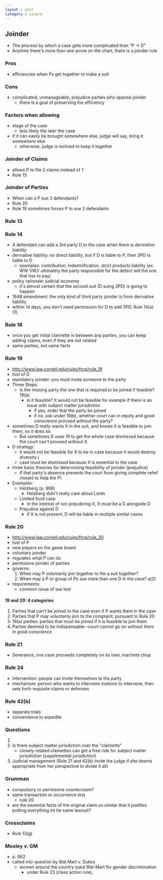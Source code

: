 ```yaml
---
layout : post
category : civpro
---
```


## Joinder
- The process by which a case gets more complicated than "P -> D"
- Anytime there's more than one arrow on the chart, there is a joinder rule

### Pros
- efficiencies when Ps get together to make a suit

### Cons
- complicated, unmanageable, prejudice parties who oppose joinder
	- there is a goal of preserving the efficiency

### Factors when allowing
- stage of the case
	- less likely the later the case
- if it can easily be brought somewhere else, judge will say, bring it somewhere else
	- otherwise, judge is inclined to keep it together

### Joinder of Claims
- allows P to file 2 claims instead of 1
- Rule 13

### Joinder of Parties
- When can a P sue 2 defendants?
- Rule 20
- Rule 19 sometimes forces P to sue 2 defendants

### Rule 13

### Rule 14
- A defendant can add a 3rd party D to the case when there is *derivative liability*
- derivative liability: no direct liability; but if D is liable to P, then 3PD is liable to D
	- examples: contribution, indemnification, strict products liability (ex. WW VW// ultimately the party responsible for the defect will the one that has to pay)
- policy rationale: judicial economy
	- it's almost certain that the second suit (D suing 3PD) is going to happen
- 1948 amendment: the only kind of third party joinder is from derivative liability
- within 14 days, you don't need permission for D to add 3PD. Rule 14(a)(1).

### Rule 18
- once you get initial claimette in between any parties, you can keep adding claims, even if they are not related
- same parties, not same facts

### Rule 19
- http://www.law.cornell.edu/rules/frcp/rule_19
- tool of D
- mandatory joinder: you must invite someone to the party
- Three Steps:
	- Is the missing party the one that is required to be joined if feasible? 19(a).
		- is it feasible? It would not be feasible for example if there is an issue with subject matter jurisdiction
			- if yes, order that the party be joined
			- if no, ask under 19(b), whether court can in equity and good conscience proceed without the party?
- sometimes D really wants X in the suit, and knows it is feasible to join them, so it does so. 
	- But sometimes D uses 19 to get the whole case dismissed because the court can't proceed without X.
- D strategy:
	- it would not be feasible for X to be in case because it would destroy diversity j
	- case must be dismissed because X is essential to the case
- three basic theories for determining feasibility of joinder (prejudice)
	- if that party's absence prevents the court from giving complete relief (meant to help the P)
- Examples:
	- Helzberg (p. 968)
		- Helzberg didn't really care about Lords
	- Limited fund case
		- in the interest of not prejudicing X, X must be a D alongside D
	- Prejudice against D
		- if X is not present, D will be liable in multiple similar cases

### Rule 20
- http://www.law.cornell.edu/rules/frcp/rule_20
- tool of P
- new players on the game board
- voluntary joinder
- regulates what P can do
- permissive joinder of parties
- governs:
	1. When may P voluntarily join together to file a suit together?
	2. When may a P or group of Ps sue more than one D in the case? a(2)
- requirements:
	- common issue of law test

#### 19 and 20: 4 categories
1. Parties that can't be joined to the case even if P wants them in the case
2. Parties that P may voluntarily join to the complaint, pursuant to Rule 20
3. 19(a) parties: parties that must be joined if it is feasible to join them
4. Parties deemed to be indispensable--court cannot go on without them in good conscience

### Rule 21
- Severance, one case proceeds completely on its own, machete chop

### Rule 24
- Intervention: people can invite themselves to the party
- mechanism: person who wants to intervene motions to intervene, then sets forth requisite claims or defenses

### Rule 42(b)
- separate trials
- convenience to expedite

### Questions
1. 
2. Is there subject matter jurisdiction over the "claimette"
	- closely-related claimettes can get a free ride for subject matter jurisdiction (supplemental jurisdiction)
3. Judicial management (Rule 21 and 42(b) invite the judge if she deems appropriate from her perspective to divide it all)

### Grumman
- compulsory or permissive counterclaim?
- same transaction or occurrence test
	- rule 20
- are the essential facts of the original claim so similar that it justifies putting everything int he same lawsuit?

### Crossclaims
- Rule 13(g)

### Mosley v. GM
- p. 962
- called into question by Wal Mart v. Dukes
	- women around the country sued Wal-Mart for gender discrimination
		- under Rule 23 (class action rule),
